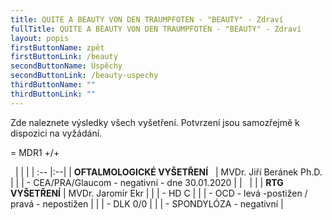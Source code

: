 ```yaml
---
title: QUITE A BEAUTY VON DEN TRAUMPFOTEN - "BEAUTY" - Zdraví
fullTitle: QUITE A BEAUTY VON DEN TRAUMPFOTEN - "BEAUTY" - Zdraví
layout: popis
firstButtonName: zpět
firstButtonLink: /beauty
secondButtonName: Úspěchy
secondButtonLink: /beauty-uspechy
thirdButtonName: ""
thirdButtonLink: ""
---
```

Zde naleznete výsledky všech vyšetření. Potvrzení jsou samozřejmě k dispozici na vyžádání.

= MDR1 +/+  

&nbsp;
|  |  |
| :-- |:--|
| **OFTALMOLOGICKÉ VYŠETŘENÍ** &nbsp;&nbsp;| MVDr. Jiří Beránek Ph.D. |
|  | \- CEA/PRA/Glaucom - negativní - dne 30.01.2020 |
| &nbsp; |  |
| **RTG VYŠETŘENÍ** | MVDr. Jaromír Ekr |
|  | \- HD C |
|  | \- OCD - levá -postižen / pravá - nepostižen |
|  | \- DLK 0/0 |
|  | \- SPONDYLÓZA - negativní |
